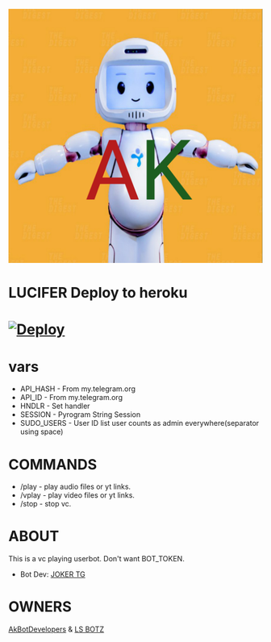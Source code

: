 <p align="center">
  <img src="logo.jpg" alt="Akbotmakersnew logo">

# LUCIFER Deploy to heroku

# [![Deploy](https://www.herokucdn.com/deploy/button.svg)](https://heroku.com/deploy?template=https://github.com/Akbotmakersnew/LuciferVCbot)

# vars
* API_HASH - From my.telegram.org
* API_ID   - From my.telegram.org
* HNDLR    - Set handler
* SESSION  - Pyrogram String Session
* SUDO_USERS - User ID list user counts as admin everywhere(separator using space)

# COMMANDS

* /play - play audio files or yt links.
* /vplay - play video files or yt links.
* /stop - stop vc.

# ABOUT

This is a vc playing userbot. Don't want BOT_TOKEN.
* Bot Dev: [JOKER TG](https://t.me/IAM_A_JOKER)

# OWNERS

 [AkBotDevelopers](https://t.me/Ak_Bot_SupportGroup) & [LS BOTZ](https://t.me/Ls_Supportz)
